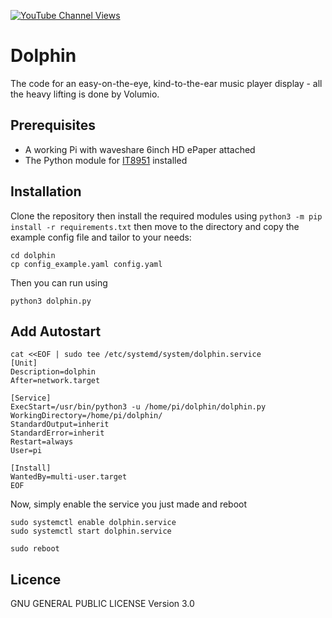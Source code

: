 [![YouTube Channel Views](https://img.shields.io/youtube/channel/views/UCz5BOU9J9pB_O0B8-rDjCWQ?label=YouTube&style=social)](https://www.youtube.com/channel/UCz5BOU9J9pB_O0B8-rDjCWQ)

# Dolphin
The code for an easy-on-the-eye, kind-to-the-ear music player display - all the heavy lifting is done by Volumio.

## Prerequisites

- A working Pi with waveshare 6inch HD ePaper attached
- The Python module for [IT8951](https://github.com/GregDMeyer/IT8951) installed

## Installation 

Clone the repository then install the required modules using `python3 -m pip install -r requirements.txt` then 
move to the directory and copy the example config file and tailor to your needs:
```
cd dolphin
cp config_example.yaml config.yaml
```
Then you can run using
```
python3 dolphin.py
```

## Add Autostart

```
cat <<EOF | sudo tee /etc/systemd/system/dolphin.service
[Unit]
Description=dolphin
After=network.target

[Service]
ExecStart=/usr/bin/python3 -u /home/pi/dolphin/dolphin.py
WorkingDirectory=/home/pi/dolphin/
StandardOutput=inherit
StandardError=inherit
Restart=always
User=pi

[Install]
WantedBy=multi-user.target
EOF
```
Now, simply enable the service you just made and reboot
```  
sudo systemctl enable dolphin.service
sudo systemctl start dolphin.service

sudo reboot
```
## Licence

GNU GENERAL PUBLIC LICENSE Version 3.0
 
